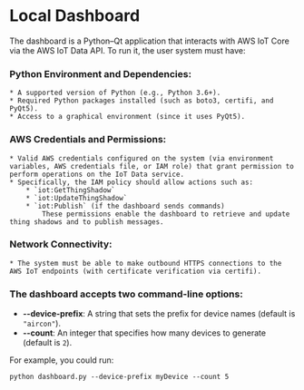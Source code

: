 # Local Dashboard

The dashboard is a Python–Qt application that interacts with AWS IoT Core via the AWS IoT Data API. To run it, the user system must have:

### **Python Environment and Dependencies:**

    * A supported version of Python (e.g., Python 3.6+).
    * Required Python packages installed (such as boto3, certifi, and PyQt5).
    * Access to a graphical environment (since it uses PyQt5).

### **AWS Credentials and Permissions:**

    * Valid AWS credentials configured on the system (via environment variables, AWS credentials file, or IAM role) that grant permission to perform operations on the IoT Data service.
    * Specifically, the IAM policy should allow actions such as:
        * `iot:GetThingShadow`
        * `iot:UpdateThingShadow`
        * `iot:Publish` (if the dashboard sends commands)
            These permissions enable the dashboard to retrieve and update thing shadows and to publish messages.

### **Network Connectivity:**

    * The system must be able to make outbound HTTPS connections to the AWS IoT endpoints (with certificate verification via certifi).



### The dashboard accepts two command-line options:

* **--device-prefix**: A string that sets the prefix for device names (default is `"aircon"`).
* **--count**: An integer that specifies how many devices to generate (default is `2`).

For example, you could run:

```
python dashboard.py --device-prefix myDevice --count 5
```


